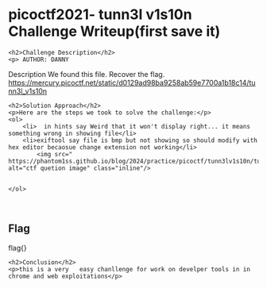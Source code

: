 
<!DOCTYPE html>
<html>
<head>
  <title>
</title> 
</head>
<body>
    <h1>picoctf2021- tunn3l v1s10n Challenge Writeup(first save it)</h1>

    <h2>Challenge Description</h2>
    <p> AUTHOR: DANNY

Description
We found this file. Recover the flag.
https://mercury.picoctf.net/static/d0129ad98ba9258ab59e7700a1b18c14/tunn3l_v1s10n
</p>

    <h2>Solution Approach</h2>
    <p>Here are the steps we took to solve the challenge:</p>
    <ol>
        <li>  in hints say Weird that it won't display right... it means something wrong in showing file</li>
        <li>exiftool say file is bmp but not showing so should modify with hex editor becaosue change extension not working</li>
            <img src=" https://phantom1ss.github.io/blog/2024/practice/picoctf/tunn3lv1s10n/tuneel1.png" alt="ctf quetion image" class="inline"/>

    
    </ol>
<br>
    <h2>Flag</h2>
    <p class="flag">flag{}
</p>

    <h2>Conclusion</h2>
    <p>this is a very   easy chanllenge for work on develper tools in in chrome and web exploitations</p>
</body>
</html>


